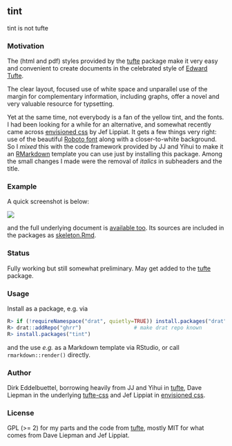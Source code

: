 ## tint

tint is not tufte

### Motivation

The (html and pdf) styles provided by the [tufte](https://cran.r-project.org/package=tufte) package
make it very easy and convenient to create documents in the celebrated style of
[Edward Tufte](https://www.edwardtufte.com/tufte/).

The clear layout, focused use of white space and unparallel use of the margin for complementary
information, including graphs, offer a novel and very valuable resource for typsetting.

Yet at the same time, not everybody is a fan of the yellow tint, and the fonts.  I had been looking
for a while for an alternative, and somewhat recently came across
[envisioned css](https://github.com/nogginfuel/envisioned-css) by Jef Lippiat.  It gets a few things
very right: use of the beautiful [Roboto font](https://fonts.google.com/specimen/Roboto) along with
a closer-to-white background.  So I _mixed_ this with the code framework provided by JJ and Yihui to
make it an [RMarkdown](http://rmarkdown.rstudio.com/) template you can use just by installing this
package. Among the small changes I made were the removal of _italics_ in subheaders and the title.

### Example

A quick screenshot is below:

![](http://eddelbuettel.github.com/tint/tint-region.png)

and the full underlying document is [available too](http://eddelbuettel.github.com/tint/).  Its sources 
are included in the packages as [skeleton.Rmd](https://github.com/eddelbuettel/tint/blob/master/inst/rmarkdown/templates/tint/skeleton/skeleton.Rmd).

### Status

Fully working but still somewhat preliminary. May get added to the [tufte](https://cran.r-project.org/package=tufte) package.

### Usage 

Install as a package, e.g. via

```r
R> if (!requireNamespace("drat", quietly=TRUE)) install.packages("drat")
R> drat::addRepo("ghrr")                 # make drat repo known
R> install.packages("tint")
```

and the use _e.g._ as a Markdown template via RStudio, or call `rmarkdown::render()` directly.

### Author

Dirk Eddelbuettel, borrowing heavily from JJ and Yihui in 
[tufte](https://cran.r-project.org/package=tufte), Dave Liepman in the underlying [tufte-css](https://github.com/edwardtufte/tufte-css) and Jef Lippiat in 
[envisioned css](https://github.com/nogginfuel/envisioned-css).

### License

GPL (>= 2) for my parts and the code from [tufte](https://cran.r-project.org/package=tufte),
mostly MIT for what comes from Dave Liepman and Jef Lippiat.
